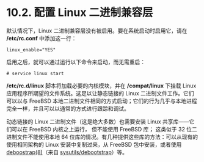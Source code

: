 # 10.2. 配置 Linux 二进制兼容层


默认情况下，Linux 二进制兼容层没有被启用。要在系统启动时启用它，请在 **/etc/rc.conf** 中添加这一行：

```
linux_enable="YES"
```

启用之后，就可以通过运行以下命令来启动，而无需重启：

```
# service linux start
```

**/etc/rc.d/linux** 脚本将加载必要的内核模块，并在 **/compat/linux** 下挂载 Linux 应用程序所期望的文件系统。这足以让静态链接的 Linux 二进制文件工作。它们可以以与 FreeBSD 本地二进制文件相同的方式启动；它们的行为几乎与本地进程完全一样，并且可以以通常的方式进行跟踪和调试。


动态链接的 Linux 二进制文件（这是绝大多数）也需要安装 Linux 共享库——它们可以在 FreeBSD 内核之上运行， 但不能使用 FreeBSD 库； 这类似于 32 位二进制文件不能使用本地 64 位库的情况。有几种提供这些库的方法：可以从现有的使用相同架构的 Linux 安装中复制过来，从 FreeBSD 包中安装，或者使用 [deboostrap(8)](https://www.freebsd.org/cgi/man.cgi?query=debootstrap&sektion=8&format=html)（来自 [sysutils/debootstrap](https://cgit.freebsd.org/ports/tree/sysutils/debootstrap/pkg-descr)）等。
